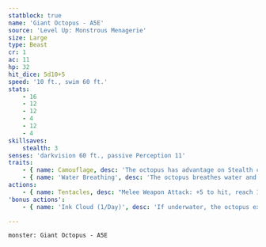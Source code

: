 ```yaml
---
statblock: true
name: 'Giant Octopus - A5E'
source: 'Level Up: Monstrous Menagerie'
size: Large
type: Beast
cr: 1
ac: 11
hp: 32
hit_dice: 5d10+5
speed: '10 ft., swim 60 ft.'
stats:
    - 16
    - 12
    - 12
    - 4
    - 12
    - 4
skillsaves:
    stealth: 3
senses: 'darkvision 60 ft., passive Perception 11'
traits:
    - { name: Camouflage, desc: 'The octopus has advantage on Stealth checks.' }
    - { name: 'Water Breathing', desc: 'The octopus breathes water and can hold its breath for 1 hour while in air.' }
actions:
    - { name: Tentacles, desc: "Melee Weapon Attack: +5 to hit, reach 15 ft., one target. Hit: 8 (2d4+3) bludgeoning damage. If the target is a creature, it is grappled (escape DC 13). Until this grapple ends, the target is restrained, and the octopus can't attack a different target with its tentacles." }
'bonus actions':
    - { name: 'Ink Cloud (1/Day)', desc: 'If underwater, the octopus exudes a cloud of ink in a 20-foot-radius sphere, extending around corners. The area is heavily obscured for 1 minute unless dispersed by a strong current.' }

---
```

```statblock
monster: Giant Octopus - A5E
```
